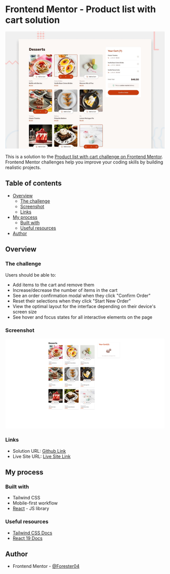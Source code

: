 # Frontend Mentor - Product list with cart solution

![Design preview for the Product list with cart coding challenge](./preview.jpg)


This is a solution to the [Product list with cart challenge on Frontend Mentor](https://www.frontendmentor.io/challenges/product-list-with-cart-5MmqLVAp_d). Frontend Mentor challenges help you improve your coding skills by building realistic projects. 

## Table of contents

- [Overview](#overview)
  - [The challenge](#the-challenge)
  - [Screenshot](#screenshot)
  - [Links](#links)
- [My process](#my-process)
  - [Built with](#built-with)
  - [Useful resources](#useful-resources)
- [Author](#author)

## Overview

### The challenge

Users should be able to:

- Add items to the cart and remove them
- Increase/decrease the number of items in the cart
- See an order confirmation modal when they click "Confirm Order"
- Reset their selections when they click "Start New Order"
- View the optimal layout for the interface depending on their device's screen size
- See hover and focus states for all interactive elements on the page

### Screenshot

![](screenshots/desktop.png)


### Links

- Solution URL: [Github Link](https://github.com/Forester04/frontend_mentor-projects/tree/main/product-list-with-cart)
- Live Site URL: [Live Site Link](product-list-with-cart-sage-five.vercel.app)

## My process

### Built with

- Tailwind CSS
- Mobile-first workflow
- [React](https://reactjs.org/) - JS library


### Useful resources

- [Tailwind CSS Docs](https://tailwindcss.com/docs/installation/using-vite)
- [React 19 Docs](https://react.dev/learn)

## Author
- Frontend Mentor - [@Forester04](https://www.frontendmentor.io/profile/forester04)
